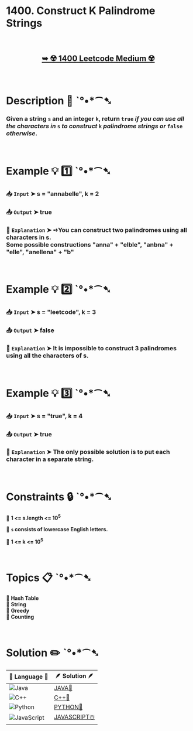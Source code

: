# 1400. Construct K Palindrome Strings

</br>

<h2 align="center"> 

<a href="https://leetcode.com/problems/construct-k-palindrome-strings/description/?envType=daily-question&envId=2025-01-11"><strong>➥ ☢️ 1400 Leetcode Medium ☢️ </strong></a>
</h2>

</br>

# Description 📜 ˋ°•*⁀➷

### Given a string `s` and an integer `k`, return `true` *if you can use all the characters in* `s` *to construct* `k` *palindrome strings or* `false` *otherwise*.

</br>

# Example 💡 1️⃣ ˋ°•*⁀➷

  ### 📥 `Input`  ➤ s = "annabelle", k = 2

  ### 📤 `Output`  ➤  true

  ### 🔦 `Explanation`  ➤ ➺You can construct two palindromes using all characters in s.</br> Some possible constructions "anna" + "elble", "anbna" + "elle", "anellena" + "b"

</br>

# Example 💡 2️⃣ ˋ°•*⁀➷

  ### 📥 `Input` ➤ s = "leetcode", k = 3

  ### 📤 `Output`  ➤ false

  ### 🔦 `Explanation` ➤ It is impossible to construct 3 palindromes using all the characters of s.

</br>

# Example 💡 3️⃣ ˋ°•*⁀➷

  ### 📥 `Input` ➤ s = "true", k = 4

  ### 📤 `Output`  ➤ true

  ### 🔦 `Explanation`  ➤ The only possible solution is to put each character in a separate string.

</br>

# Constraints 🔒 ˋ°•*⁀➷

🔹 **1 <= s.length <= 10<sup>5</sup>** </br>

🔹 **`s` consists of lowercase English letters.** </br>

🔹 **1 <= k <= 10<sup>5</sup>** </br>

</br>

# Topics 📋 ˋ°•*⁀➷

🔸 **Hash Table**  </br>
🔸 **String**  </br>
🔸 **Greedy**  </br>
🔸 **Counting**  </br>

</br>

# Solution ✏️ ˋ°•*⁀➷

| 📒 Language 📒  | 🪶 Solution 🪶 |
| ------------- | ------------- |
|  ![Java](https://img.shields.io/badge/java-%23ED8B00.svg?style=for-the-badge&logo=openjdk&logoColor=white)  | [JAVA🍁]() |
|  ![C++](https://img.shields.io/badge/c++-%2300599C.svg?style=for-the-badge&logo=c%2B%2B&logoColor=white)  | [C++🎲]()  |
|  ![Python](https://img.shields.io/badge/python-3670A0?style=for-the-badge&logo=python&logoColor=ffdd54)    | [PYTHON🍰]() |
| ![JavaScript](https://img.shields.io/badge/javascript-%23323330.svg?style=for-the-badge&logo=javascript&logoColor=%23F7DF1E)   | [JAVASCRIPT☃️]() |
